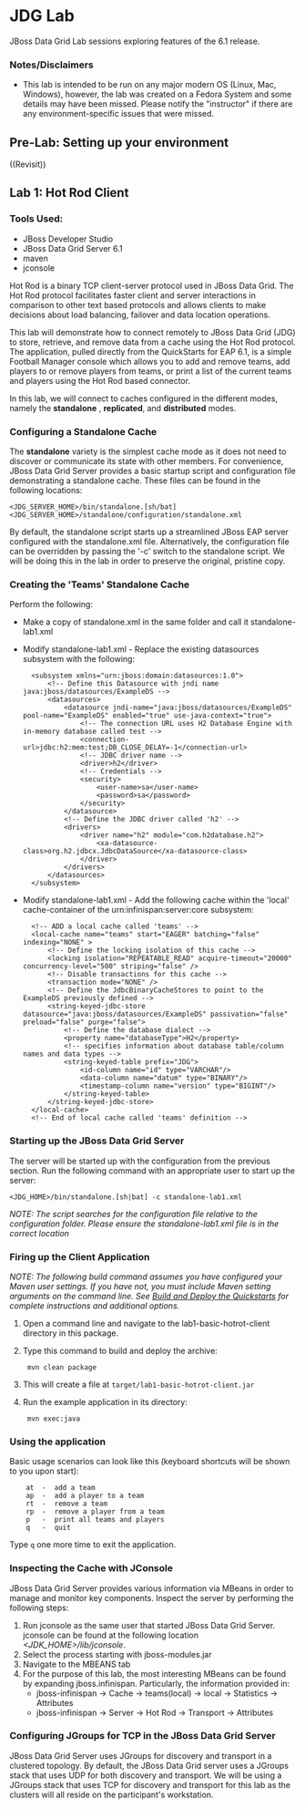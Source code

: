 JDG Lab
=======

JBoss Data Grid Lab sessions exploring features of the 6.1 release.

### Notes/Disclaimers
* This lab is intended to be run on any major modern OS (Linux, Mac, Windows), however, the 
lab was created on a Fedora System and some details may have been missed.  Please notify the 
"instructor" if there are any environment-specific issues that were missed.

Pre-Lab:  Setting up your environment
-------------------------------------
((Revisit))

Lab 1:  Hot Rod Client
----------------------

### Tools Used:

* JBoss Developer Studio
* JBoss Data Grid Server 6.1
* maven
* jconsole

Hot Rod is a binary TCP client-server protocol used in JBoss Data Grid. The Hot Rod protocol 
facilitates faster client and server interactions in comparison to other text based protocols 
and allows clients to make decisions about load balancing, failover and data location operations.

This lab will demonstrate how to connect remotely to JBoss Data Grid (JDG) to store, 
retrieve, and remove data from a cache using the Hot Rod protocol.  The application, pulled
directly from the QuickStarts for EAP 6.1, is a simple Football Manager 
console which allows you to add and remove teams, add players to or remove players from teams, 
or print a list of the current teams and players using the Hot Rod based connector.

In this lab, we will connect to caches configured in the different modes, namely the **standalone**
, **replicated**, and **distributed** modes.

### Configuring a Standalone Cache
The **standalone** variety is the simplest cache mode as it does not need to discover or communicate its state with other 
members.  For convenience, JBoss Data Grid Server provides a basic startup script and configuration file demonstrating
a standalone cache.  These files can be found in the following locations:
    
    <JDG_SERVER_HOME>/bin/standalone.[sh/bat]
    <JDG_SERVER_HOME>/standalone/configuration/standalone.xml      

By default, the standalone script starts up a streamlined JBoss EAP server configured with the
standalone.xml file.  Alternatively, the configuration file can be overridden by passing the '-c'
switch to the standalone script.  We will be doing this in the lab in order to preserve the original,
pristine copy.

### Creating the 'Teams' Standalone Cache

Perform the following:

* Make a copy of standalone.xml in the same folder and call it standalone-lab1.xml

* Modify standalone-lab1.xml - Replace the existing datasources subsystem with the following:    
    
    	<subsystem xmlns="urn:jboss:domain:datasources:1.0">            	    
	        <!-- Define this Datasource with jndi name  java:jboss/datasources/ExampleDS -->
	        <datasources>
	            <datasource jndi-name="java:jboss/datasources/ExampleDS" pool-name="ExampleDS" enabled="true" use-java-context="true">
	                <!-- The connection URL uses H2 Database Engine with in-memory database called test -->
	                <connection-url>jdbc:h2:mem:test;DB_CLOSE_DELAY=-1</connection-url>
	                <!-- JDBC driver name -->
	                <driver>h2</driver>
	                <!-- Credentials -->
	                <security>
	                    <user-name>sa</user-name>
	                    <password>sa</password>
	                </security>
	            </datasource>
	            <!-- Define the JDBC driver called 'h2' -->
	            <drivers>
	                <driver name="h2" module="com.h2database.h2">
	                    <xa-datasource-class>org.h2.jdbcx.JdbcDataSource</xa-datasource-class>
	                </driver>
	            </drivers>
	        </datasources>	    
		</subsystem>
		
* Modify standalone-lab1.xml - Add the following cache within the 'local' cache-container of the urn:infinispan:server:core subsystem:

		<!-- ADD a local cache called 'teams' -->
		<local-cache name="teams" start="EAGER" batching="false" indexing="NONE" >
			<!-- Define the locking isolation of this cache -->
			<locking isolation="REPEATABLE_READ" acquire-timeout="20000" concurrency-level="500" striping="false" />
			<!-- Disable transactions for this cache -->
			<transaction mode="NONE" />
			<!-- Define the JdbcBinaryCacheStores to point to the ExampleDS previously defined -->
			<string-keyed-jdbc-store datasource="java:jboss/datasources/ExampleDS" passivation="false" preload="false" purge="false">
				<!-- Define the database dialect -->
				<property name="databaseType">H2</property>
				<!-- specifies information about database table/column names and data types -->
				<string-keyed-table prefix="JDG">
					<id-column name="id" type="VARCHAR"/>
					<data-column name="datum" type="BINARY"/>
					<timestamp-column name="version" type="BIGINT"/>
				</string-keyed-table>
			</string-keyed-jdbc-store>
		</local-cache>
		<!-- End of local cache called 'teams' definition -->
		
### Starting up the JBoss Data Grid Server

The server will be started up with the configuration from the previous section.  Run the following
command with an appropriate user to start up the server:

    <JDG_HOME>/bin/standalone.[sh|bat] -c standalone-lab1.xml 


_NOTE: The script searches for the configuration file relative to the configuration folder.  Please ensure the standalone-lab1.xml file is in the correct location_

### Firing up the Client Application

_NOTE: The following build command assumes you have configured your Maven user settings. If you have not, you must include Maven setting arguments on the command line. See [Build and Deploy the Quickstarts](../README.md#buildanddeploy) for complete instructions and additional options._

1. Open a command line and navigate to the lab1-basic-hotrot-client directory in this package.
2. Type this command to build and deploy the archive:

        mvn clean package 
                
3. This will create a file at `target/lab1-basic-hotrot-client.jar` 

4. Run the example application in its directory:

        mvn exec:java
 

### Using the application

Basic usage scenarios can look like this (keyboard shortcuts will be shown to you upon start):

        at  -  add a team
        ap  -  add a player to a team
        rt  -  remove a team
        rp  -  remove a player from a team
        p   -  print all teams and players
        q   -  quit
        
Type `q` one more time to exit the application.

### Inspecting the Cache with JConsole

JBoss Data Grid Server provides various information via MBeans in order to manage and monitor
key components.  Inspect the server by performing the following steps:
    
1.  Run jconsole as the same user that started JBoss Data Grid Server.  jconsole can be found at the following location *<JDK_HOME>/lib/jconsole*.
2.  Select the process starting with jboss-modules.jar
3.  Navigate to the MBEANS tab
4.  For the purpose of this lab, the most interesting MBeans can be found by expanding jboss.infinispan. 
Particularly, the information provided in: 
    * jboss-infinispan -> Cache -> teams(local) -> local -> Statistics -> Attributes
    * jboss-infinispan -> Server -> Hot Rod -> Transport -> Attributes
 

### Configuring JGroups for TCP in the JBoss Data Grid Server

JBoss Data Grid Server uses JGroups for discovery and transport in a clustered topology.  By default, the JBoss Data Grid server uses a 
JGroups stack that uses UDP for both discovery and transport.  We will be using a JGroups stack that uses TCP for discovery and transport
for this lab as the clusters will all reside on the participant's workstation.

